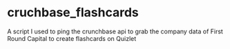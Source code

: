 cruchbase_flashcards
====================

A script I used to ping the crunchbase api to grab the company data of First Round Capital to create flashcards on Quizlet
